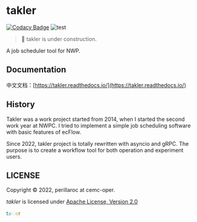 # takler

[![Codacy Badge](https://app.codacy.com/project/badge/Grade/0b6a58c078cb4af8a8745d034d456eaf)](https://www.codacy.com/gh/perillaroc/takler/dashboard?utm_source=github.com&amp;utm_medium=referral&amp;utm_content=perillaroc/takler&amp;utm_campaign=Badge_Grade)
![test](https://github.com/perillaroc/takler/actions/workflows/test.yml/badge.svg)

> :construction: takler is under construction.

A job scheduler tool for NWP.

## Documentation

中文文档：[https://takler.readthedocs.io/](https://takler.readthedocs.io/)

## History

Takler was a work project started from 2014, when I started the second work year at NWPC.
I tried to implement a simple job scheduling software with basic features of ecFlow.

Since 2022, takler project is totally rewritten with asyncio and gRPC.
The purpose is to create a workflow tool for both operation and experiment users.

## LICENSE

Copyright &copy; 2022, perillaroc at cemc-oper.

*takler* is licensed under [Apache License, Version 2.0](./LICENSE)

<span style="color:#01665e">t</span><span style="color:#5ab4ac">a</span><span style="color:#c7eae5">k</span><span style="color:#f6e8c3">l</span><span style="color:#d8b365">e</span><span style="color:#8c510a">r</span>